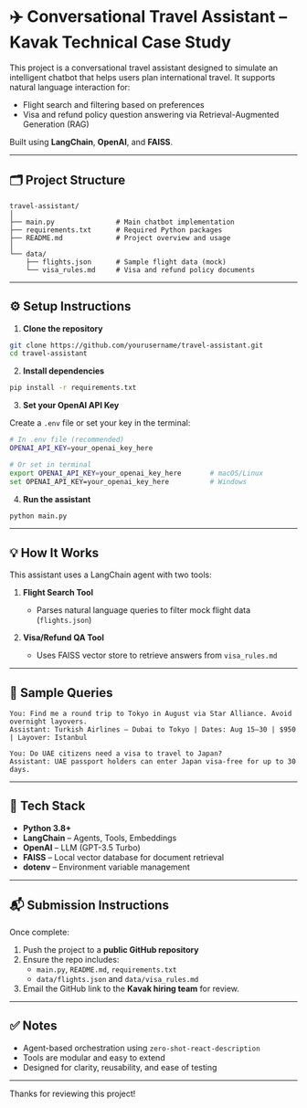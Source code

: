 
# ✈️ Conversational Travel Assistant – Kavak Technical Case Study

This project is a conversational travel assistant designed to simulate an intelligent chatbot that helps users plan international travel. It supports natural language interaction for:

- Flight search and filtering based on preferences
- Visa and refund policy question answering via Retrieval-Augmented Generation (RAG)

Built using **LangChain**, **OpenAI**, and **FAISS**.

---

## 🗂️ Project Structure

```
travel-assistant/
│
├── main.py               # Main chatbot implementation
├── requirements.txt      # Required Python packages
├── README.md             # Project overview and usage
│
└── data/
    ├── flights.json      # Sample flight data (mock)
    └── visa_rules.md     # Visa and refund policy documents
```

---

## ⚙️ Setup Instructions

1. **Clone the repository**

```bash
git clone https://github.com/yourusername/travel-assistant.git
cd travel-assistant
```

2. **Install dependencies**

```bash
pip install -r requirements.txt
```

3. **Set your OpenAI API Key**

Create a `.env` file or set your key in the terminal:

```bash
# In .env file (recommended)
OPENAI_API_KEY=your_openai_key_here

# Or set in terminal
export OPENAI_API_KEY=your_openai_key_here       # macOS/Linux
set OPENAI_API_KEY=your_openai_key_here          # Windows
```

4. **Run the assistant**

```bash
python main.py
```

---

## 💡 How It Works

This assistant uses a LangChain agent with two tools:

1. **Flight Search Tool**
   - Parses natural language queries to filter mock flight data (`flights.json`)

2. **Visa/Refund QA Tool**
   - Uses FAISS vector store to retrieve answers from `visa_rules.md`

---

## 🧪 Sample Queries

```text
You: Find me a round trip to Tokyo in August via Star Alliance. Avoid overnight layovers.
Assistant: Turkish Airlines – Dubai to Tokyo | Dates: Aug 15–30 | $950 | Layover: Istanbul

You: Do UAE citizens need a visa to travel to Japan?
Assistant: UAE passport holders can enter Japan visa-free for up to 30 days.
```

---

## 🧰 Tech Stack

- **Python 3.8+**
- **LangChain** – Agents, Tools, Embeddings
- **OpenAI** – LLM (GPT-3.5 Turbo)
- **FAISS** – Local vector database for document retrieval
- **dotenv** – Environment variable management

---

## 📬 Submission Instructions

Once complete:
1. Push the project to a **public GitHub repository**
2. Ensure the repo includes:
   - `main.py`, `README.md`, `requirements.txt`
   - `data/flights.json` and `data/visa_rules.md`
3. Email the GitHub link to the **Kavak hiring team** for review.

---

## ✅ Notes

- Agent-based orchestration using `zero-shot-react-description`
- Tools are modular and easy to extend
- Designed for clarity, reusability, and ease of testing

---

Thanks for reviewing this project!

